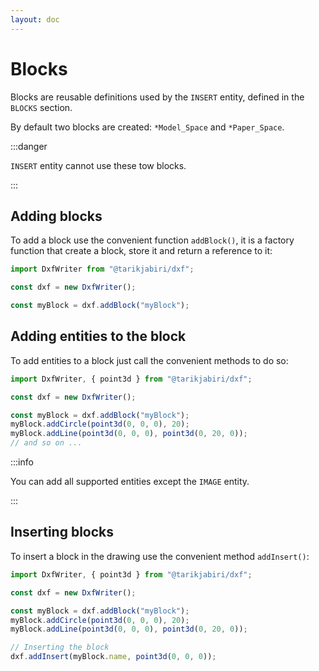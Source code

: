 ```yaml
---
layout: doc
---
```


# Blocks

Blocks are reusable definitions used by the `INSERT` entity, defined in the `BLOCKS` section.

By default two blocks are created: `*Model_Space` and `*Paper_Space`.

:::danger

`INSERT` entity cannot use these tow blocks.

:::

## Adding blocks

To add a block use the convenient function `addBlock()`, it is a factory function that create a block, store it and return a reference to it:

```js
import DxfWriter from "@tarikjabiri/dxf";

const dxf = new DxfWriter();

const myBlock = dxf.addBlock("myBlock");
```

## Adding entities to the block

To add entities to a block just call the convenient methods to do so:

```js
import DxfWriter, { point3d } from "@tarikjabiri/dxf";

const dxf = new DxfWriter();

const myBlock = dxf.addBlock("myBlock");
myBlock.addCircle(point3d(0, 0, 0), 20);
myBlock.addLine(point3d(0, 0, 0), point3d(0, 20, 0));
// and so on ...
```

:::info

You can add all supported entities except the `IMAGE` entity.

:::

## Inserting blocks

To insert a block in the drawing use the convenient method `addInsert()`:

```js
import DxfWriter, { point3d } from "@tarikjabiri/dxf";

const dxf = new DxfWriter();

const myBlock = dxf.addBlock("myBlock");
myBlock.addCircle(point3d(0, 0, 0), 20);
myBlock.addLine(point3d(0, 0, 0), point3d(0, 20, 0));

// Inserting the block
dxf.addInsert(myBlock.name, point3d(0, 0, 0));
```
